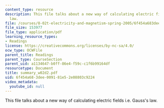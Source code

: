 ```yaml
---
content_type: resource
description: This file talks about a new way of calculating electric fields i.e. Gauss's
  law.
file: /courses/8-02t-electricity-and-magnetism-spring-2005/6f454a683dee009181e52e08803c9224_summary_w02d2.pdf
file_size: 153977
file_type: application/pdf
learning_resource_types:
- Readings
license: https://creativecommons.org/licenses/by-nc-sa/4.0/
ocw_type: OCWFile
parent_title: Readings
parent_type: CourseSection
parent_uid: a1134647-b0ff-86e4-f59c-c1f6b99164df
resourcetype: Document
title: summary_w02d2.pdf
uid: 6f454a68-3dee-0091-81e5-2e08803c9224
video_metadata:
  youtube_id: null
---
```

This file talks about a new way of calculating electric fields i.e. Gauss's law.